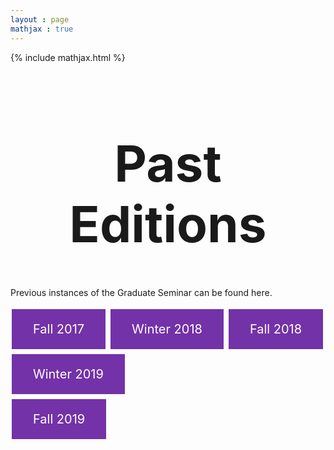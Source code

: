 ```yaml
---
layout : page
mathjax : true
---
```

{% include mathjax.html %}

<center> <h1 style="font-size:80px">Past Editions </h1> </center>

Previous instances of the Graduate Seminar can be found here.

<style>
         .button {
         background-color: #7332A8;
         border: none;
         color: white;
         padding: 20px 34px;
         text-align: center;
         text-decoration: none;
         display: inline-block;
         font-size: 20px;
         margin: 4px 2px;
         cursor: pointer;
         }
      </style>
      
   <body>
      <a href="/editions/fall2017" class="button">Fall 2017</a>
      <a href="/editions/winter2018" class="button">Winter 2018</a>
      <a href="/editions/fall2018" class="button">Fall 2018</a>
      <a href="/editions/winter2019" class="button">Winter 2019</a>
    </body>  
  <br/>
    
  <body>
      <a href="/editions/fall2018" class="button">Fall 2019</a>
  </body>

